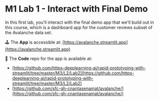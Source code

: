 #  M1 Lab 1 - Interact with Final Demo

In this first lab, you'll interact with the final demo app that we'll build out in this course, which is a dashboard app for the customer reviews subset of the Avalanche data set.

🕹️ The **App** is accessible at: [https://avalanche.streamlit.app](https://avalanche.streamlit.app)

🐙 The **Code** repo for the app is available at: 
- [https://github.com/https-deeplearning-ai/rapid-prototyping-with-streamlit/tree/master/M3/L2/Lab2](https://github.com/https-deeplearning-ai/rapid-prototyping-with-streamlit/tree/master/M3/L2/Lab2)
- [https://github.com/sfc-gh-cnantasenamat/avalanche/](https://github.com/sfc-gh-cnantasenamat/avalanche/)
